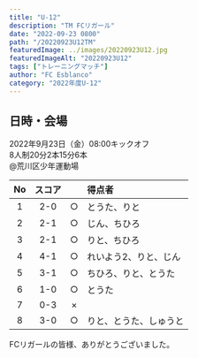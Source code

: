 ```yaml
---
title: "U-12"
description: "TM FCリガール"
date: "2022-09-23 0800"
path: "/20220923U12TM"
featuredImage: ../images/20220923U12.jpg
featuredImageAlt: "20220923U12"
tags: ["トレーニングマッチ"]
author: "FC Esblanco"
category: "2022年度U-12"
---
```


## 日時・会場

2022年9月23日（金）08:00キックオフ<br>
8人制20分2本15分6本  
@荒川区少年運動場

|No  | スコア |   | 得点者 |
|:--:|:-----:|:-:|:------|
| 1  | 2-0    |○ |とうた、りと|
| 2  | 2-1    |○ |じん、ちひろ|
| 3  | 2-1    |○ |りと、ちひろ|
| 4  | 4-1    |○ |れいよう2、りと、じん|
| 5  | 3-1    |○ |ちひろ、りと、とうた|
| 6  | 1-0    |○ |とうた|
| 7  | 0-3    |× ||
| 8  | 3-0    |○ |りと、とうた、しゅうと|


FCリガールの皆様、ありがとうございました。